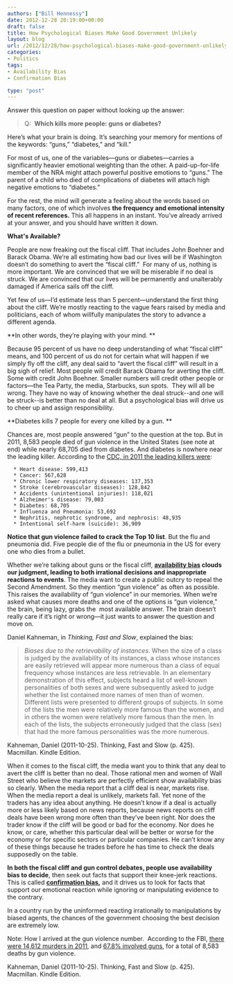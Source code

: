 ```yaml
---
authors: ["Bill Hennessy"]
date: 2012-12-28 20:19:00+00:00
draft: false
title: How Psychological Biases Make Good Government Unlikely
layout: blog
url: /2012/12/28/how-psychological-biases-make-good-government-unlikely/
categories:
- Politics
tags:
- Availability Bias
- Confirmation Bias

type: "post"
---
```


Answer this question on paper without looking up the answer:


> Q:  **Which kills more people: guns or diabetes?**


Here’s what your brain is doing. It’s searching your memory for mentions of the keywords: “guns,” “diabetes,” and “kill.”

For most of us, one of the variables—guns or diabetes—carries a significantly heavier emotional weighting than the other. A paid-up-for-life member of the NRA might attach powerful positive emotions to “guns.” The parent of a child who died of complications of diabetes will attach high negative emotions to “diabetes.”

For the rest, the mind will generate a feeling about the words based on many factors, one of which involves **the frequency and emotional intensity of recent references.** This all happens in an instant. You’ve already arrived at your answer, and you should have written it down.

**What's Available?**

People are now freaking out the fiscal cliff. That includes John Boehner and Barack Obama. We’re all estimating how bad our lives will be if Washington doesn’t do something to avert the “fiscal cliff.”  For many of us, nothing is more important. We are convinced that we will be miserable if no deal is struck. We are convinced that our lives will be permanently and unalterably damaged if America sails off the cliff.

Yet few of us—I’d estimate less than 5 percent—understand the first thing about the cliff. We’re mostly reacting to the vague fears raised by media and politicians, each of whom willfully manipulates the story to advance a different agenda.

**In other words, they’re playing with your mind. **

Because 95 percent of us have no deep understanding of what “fiscal cliff” means, and 100 percent of us do not for certain what will happen if we simply fly off the cliff, any deal said to “avert the fiscal cliff” will result in a big sigh of relief. Most people will credit Barack Obama for averting the cliff. Some with credit John Boehner. Smaller numbers will credit other people or factors—the Tea Party, the media, Starbucks, sun spots.  They will all be wrong. They have no way of knowing whether the deal struck--and one will be struck--is better than no deal at all. But a psychological bias will drive us to cheer up and assign responsibility.

**Diabetes kills 7 people for every one killed by a gun. **

Chances are, most people answered “gun” to the question at the top. But in 2011, 8,583 people died of gun violence in the United States (see note at end) while nearly 68,705 died from diabetes. And diabetes is nowhere near the leading killer. According to the [CDC, in 2011 the leading killers were](https://www.cdc.gov/nchs/FASTATS/lcod.htm):



	  * Heart disease: 599,413
	  * Cancer: 567,628
	  * Chronic lower respiratory diseases: 137,353
	  * Stroke (cerebrovascular diseases): 128,842
	  * Accidents (unintentional injuries): 118,021
	  * Alzheimer's disease: 79,003
	  * Diabetes: 68,705
	  * Influenza and Pneumonia: 53,692
	  * Nephritis, nephrotic syndrome, and nephrosis: 48,935
	  * Intentional self-harm (suicide): 36,909

**Notice that gun violence failed to crack the Top 10 list**. But the flu and pneumonia did. Five people die of the flu or pneumonia in the US for every one who dies from a bullet.

Whether we’re talking about guns or the fiscal cliff, **[availability bias](https://www.spring.org.uk/2012/08/the-availability-bias-why-people-buy-lottery-tickets.php) clouds our judgment, leading to both irrational decisions and inappropriate reactions to events**. The media want to create a public outcry to repeal the Second Amendment. So they mention “gun violence” as often as possible. This raises the availability of “gun violence” in our memories. When we’re asked what causes more deaths and one of the options is “gun violence,” the brain, being lazy, grabs the  most available answer. The brain doesn’t really care if it’s right or wrong—it just wants to answer the question and move on.

Daniel Kahneman, in _Thinking, Fast and Slow_, explained the bias:


> _Biases due to the retrievability of instances_. When the size of a class is judged by the availability of its instances, a class whose instances are easily retrieved will appear more numerous than a class of equal frequency whose instances are less retrievable. In an elementary demonstration of this effect, subjects heard a list of well-known personalities of both sexes and were subsequently asked to judge whether the list contained more names of men than of women. Different lists were presented to different groups of subjects. In some of the lists the men were relatively more famous than the women, and in others the women were relatively more famous than the men. In each of the lists, the subjects erroneously judged that the class (sex) that had the more famous personalities was the more numerous.

Kahneman, Daniel (2011-10-25). Thinking, Fast and Slow (p. 425). Macmillan. Kindle Edition.


When it comes to the fiscal cliff, the media want you to think that any deal to avert the cliff is better than no deal. Those rational men and women of Wall Street who believe the markets are perfectly efficient show availability bias so clearly. When the media report that a cliff deal is near, markets rise. When the media report a deal is unlikely, markets fall. Yet none of the traders has any idea about anything. He doesn’t know if a deal is actually more or less likely based on news reports, because news reports on cliff deals have been wrong more often than they’ve been right. Nor does the trader know if the cliff will be good or bad for the economy. Nor does he know, or care, whether this particular deal will be better or worse for the economy or for specific sectors or particular companies. He can’t know any of these things because he trades before he has time to check the deals supposedly on the table.

**In both the fiscal cliff and gun control debates, people use availability bias to decide**, then seek out facts that support their knee-jerk reactions. This is called **[confirmation bias](https://www.psychologyandsociety.com/confirmationbias.html),** and it drives us to look for facts that support our emotional reaction while ignoring or manipulating evidence to the contrary.

In a country run by the uninformed reacting irrationally to manipulations by biased agents, the chances of the government choosing the best decision are extremely low.

Note: How I arrived at the gun violence number.  According to the FBI, [there were 14,612 murders in 2011](https://www.fbi.gov/about-us/cjis/ucr/crime-in-the-u.s/2011/crime-in-the-u.s.-2011/tables/table-1), and [67.8% involved guns](https://www.fbi.gov/about-us/cjis/ucr/crime-in-the-u.s/2011/crime-in-the-u.s.-2011/tables/table-20), for a total of 8,583 deaths by gun violence.

Kahneman, Daniel (2011-10-25). Thinking, Fast and Slow (p. 425). Macmillan. Kindle Edition.

